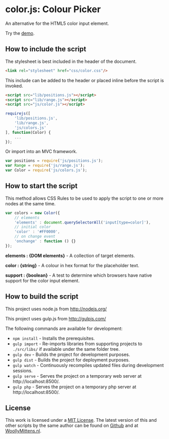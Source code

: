 # color.js: Colour Picker

An alternative for the HTML5 color input element.

Try the <a href="http://www.woollymittens.nl/default.php?url=useful-color">demo</a>.

## How to include the script

The stylesheet is best included in the header of the document.

```html
<link rel="stylesheet" href="css/color.css"/>
```

This include can be added to the header or placed inline before the script is invoked.

```html
<script src="lib/positions.js"></script>
<script src="lib/range.js"></script>
<script src="js/color.js"></script>
```

```js
requirejs([
	'lib/positions.js',
	'lib/range.js',
	'js/colors.js'
], function(Color) {
	...
});
```

Or import into an MVC framework.

```js
var positions = require('js/positions.js');
var Range = require('js/range.js');
var Color = require('js/colors.js');
```

## How to start the script

This method allows CSS Rules to be used to apply the script to one or more nodes at the same time.

```javascript
var colors = new Color({
	// elements
	'elements' : document.querySelectorAll('input[type=color]'),
	// initial color
	'color' : '#FF0000',
	// on change event
	'onchange' : function () {}
});
```

**elements : {DOM elements}** - A collection of target elements.

**color : {string}** - A colour in hex format for the placeholder text.

**support : {boolean}** - A test to determine which browsers have native support for the color input element.

## How to build the script

This project uses node.js from http://nodejs.org/

This project uses gulp.js from http://gulpjs.com/

The following commands are available for development:
+ `npm install` - Installs the prerequisites.
+ `gulp import` - Re-imports libraries from supporting projects to `./src/libs/` if available under the same folder tree.
+ `gulp dev` - Builds the project for development purposes.
+ `gulp dist` - Builds the project for deployment purposes.
+ `gulp watch` - Continuously recompiles updated files during development sessions.
+ `gulp serve` - Serves the project on a temporary web server at http://localhost:8500/.
+ `gulp php` - Serves the project on a temporary php server at http://localhost:8500/.

## License

This work is licensed under a [MIT License](https://opensource.org/licenses/MIT). The latest version of this and other scripts by the same author can be found on [Github](https://github.com/WoollyMittens) and at [WoollyMittens.nl](https://www.woollymittens.nl/).
